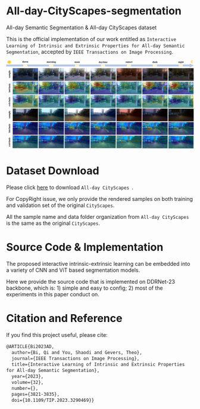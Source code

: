 # All-day-CityScapes-segmentation
All-day Semantic Segmentation &amp; All-day CityScapes dataset

This is the official implementation of our work entitled as ```Interactive Learning of Intrinsic and Extrinsic Properties for All-day Semantic Segmentation```, accepted by ```IEEE Transactions on Image Processing```.

![avatar](/heatmapAD.png)

# Dataset Download

Please click <a href="isis-data.science.uva.nl/cv/1ADcityscape.zip"> here</a> to download ```All-day CityScapes ```.

For CopyRight issue, we only provide the rendered samples on both training and validation set of the original ```CityScapes```.

All the sample name and data folder organization from ```All-day CityScapes ``` is the same as the original ```CityScapes```.

# Source Code & Implementation

The proposed interactive intrinsic-extrinsic learning can be embedded into a variety of CNN and ViT based segmentation models.

Here we provide the source code that is implemented on DDRNet-23 backbone, which is: 1) simple and easy to config; 2) most of the experiments in this paper conduct on.

# Citation and Reference
If you find this project useful, please cite:
```
@ARTICLE{Bi2023AD,
  author={Bi, Qi and You, Shaodi and Gevers, Theo},
  journal={IEEE Transactions on Image Processing}, 
  title={Interactive Learning of Intrinsic and Extrinsic Properties for All-day Semantic Segmentation}, 
  year={2023},
  volume={32},
  number={},
  pages={3821-3835},
  doi={10.1109/TIP.2023.3290469}}
```
